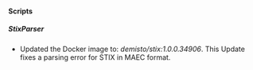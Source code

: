 
#### Scripts
##### StixParser
- Updated the Docker image to: *demisto/stix:1.0.0.34906*. This Update fixes a parsing error for STIX in MAEC format.  
